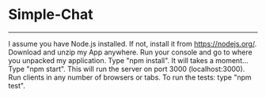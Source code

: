 # Simple-Chat

------------------------------------------------------------------

I assume you have Node.js installed. If not, install it from https://nodejs.org/.
Download and unzip my App anywhere.
Run your console and go to where you unpacked my application.
Type "npm install". It will takes a moment...
Type "npm start". This will run the server on port 3000 (localhost:3000).
Run clients in any number of browsers or tabs.
To run the tests: type "npm test".